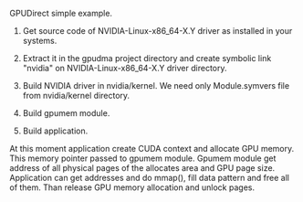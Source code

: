 GPUDirect simple example.

1) Get source code of NVIDIA-Linux-x86_64-X.Y driver as installed in your systems.

2) Extract it in the gpudma project directory and create symbolic link "nvidia" 
on NVIDIA-Linux-x86_64-X.Y driver directory.

3) Build NVIDIA driver in nvidia/kernel. We need only Module.symvers file from 
nvidia/kernel directory.

4) Build gpumem module.

5) Build application.


At this moment application create CUDA context and allocate GPU memory.
This memory pointer passed to gpumem module. Gpumem module get address of all physical 
pages of the allocates area and GPU page size. Application can get addresses and do mmap(), 
fill data pattern and free all of them. Than release GPU memory allocation and unlock pages.
